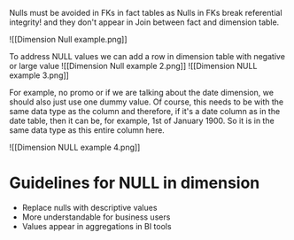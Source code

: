 
Nulls must be avoided in FKs in fact tables as Nulls in FKs break referential integrity! and they don't appear in Join between fact and dimension table.

![[Dimension Null example.png]]

To address NULL values we can add a row in dimension table with negative or large value
![[Dimension Null example 2.png]]
![[Dimension NULL example 3.png]]

For example, no promo or if we are talking about the date dimension, we should also just use one dummy value. Of course, this needs to be with the same data type as the column and therefore, if it's a date column as in the date table, then it can be, for example, 1st of January 1900. So it is in the same data type as this entire column here.

![[Dimension NULL example 4.png]]
# Guidelines for NULL in dimension
- Replace nulls with descriptive values
- More understandable for business users
- Values appear in aggregations in BI tools
